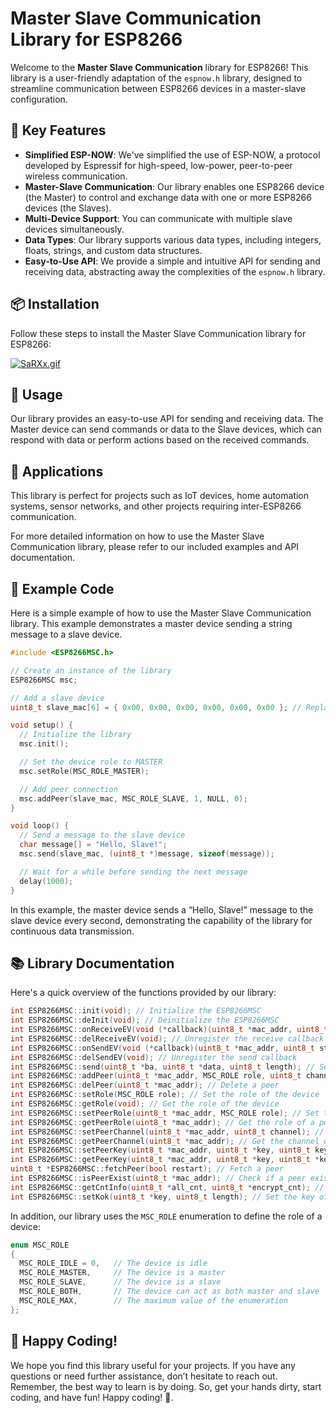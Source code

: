 # Master Slave Communication Library for ESP8266

Welcome to the **Master Slave Communication** library for ESP8266! This library is a user-friendly adaptation of the `espnow.h` library, designed to streamline communication between ESP8266 devices in a master-slave configuration.

## 🌟 Key Features

- **Simplified ESP-NOW**: We've simplified the use of ESP-NOW, a protocol developed by Espressif for high-speed, low-power, peer-to-peer wireless communication.
- **Master-Slave Communication**: Our library enables one ESP8266 device (the Master) to control and exchange data with one or more ESP8266 devices (the Slaves).
- **Multi-Device Support**: You can communicate with multiple slave devices simultaneously.
- **Data Types**: Our library supports various data types, including integers, floats, strings, and custom data structures.
- **Easy-to-Use API**: We provide a simple and intuitive API for sending and receiving data, abstracting away the complexities of the `espnow.h` library.

## 📦 Installation

Follow these steps to install the Master Slave Communication library for ESP8266:

[![SaRXx.gif](https://s9.gifyu.com/images/SaRXx.gif)](https://gifyu.com/image/SaRXx)

## 🚀 Usage

Our library provides an easy-to-use API for sending and receiving data. The Master device can send commands or data to the Slave devices, which can respond with data or perform actions based on the received commands.

## 🎯 Applications

This library is perfect for projects such as IoT devices, home automation systems, sensor networks, and other projects requiring inter-ESP8266 communication.

For more detailed information on how to use the Master Slave Communication library, please refer to our included examples and API documentation.

## 📝 Example Code

Here is a simple example of how to use the Master Slave Communication library. This example demonstrates a master device sending a string message to a slave device.

```cpp
#include <ESP8266MSC.h>

// Create an instance of the library
ESP8266MSC msc;

// Add a slave device
uint8_t slave_mac[6] = { 0x00, 0x00, 0x00, 0x00, 0x00, 0x00 }; // Replace with your slave's MAC address

void setup() {
  // Initialize the library
  msc.init();

  // Set the device role to MASTER
  msc.setRole(MSC_ROLE_MASTER);

  // Add peer connection
  msc.addPeer(slave_mac, MSC_ROLE_SLAVE, 1, NULL, 0);
}

void loop() {
  // Send a message to the slave device
  char message[] = "Hello, Slave!";
  msc.send(slave_mac, (uint8_t *)message, sizeof(message));

  // Wait for a while before sending the next message
  delay(1000);
}

```

In this example, the master device sends a “Hello, Slave!” message to the slave device every second, demonstrating the capability of the library for continuous data transmission.

## 📚 Library Documentation

Here's a quick overview of the functions provided by our library:

```cpp
int ESP8266MSC::init(void); // Initialize the ESP8266MSC
int ESP8266MSC::deInit(void); // Deinitialize the ESP8266MSC
int ESP8266MSC::onReceiveEV(void (*callback)(uint8_t *mac_addr, uint8_t *data, uint8_t length)); // Register a receive callback
int ESP8266MSC::delReceiveEV(void); // Unregister the receive callback
int ESP8266MSC::onSendEV(void (*callback)(uint8_t *mac_addr, uint8_t status)); // Register a send callback
int ESP8266MSC::delSendEV(void); // Unregister the send callback
int ESP8266MSC::send(uint8_t *ba, uint8_t *data, uint8_t length); // Send data
int ESP8266MSC::addPeer(uint8_t *mac_addr, MSC_ROLE role, uint8_t channel, uint8_t *key, uint8_t key_length); // Add a peer
int ESP8266MSC::delPeer(uint8_t *mac_addr); // Delete a peer
int ESP8266MSC::setRole(MSC_ROLE role); // Set the role of the device
int ESP8266MSC::getRole(void); // Get the role of the device
int ESP8266MSC::setPeerRole(uint8_t *mac_addr, MSC_ROLE role); // Set the role of a peer
int ESP8266MSC::getPeerRole(uint8_t *mac_addr); // Get the role of a peer
int ESP8266MSC::setPeerChannel(uint8_t *mac_addr, uint8_t channel); // Set the channel of a peer
int ESP8266MSC::getPeerChannel(uint8_t *mac_addr); // Get the channel of a peer
int ESP8266MSC::setPeerKey(uint8_t *mac_addr, uint8_t *key, uint8_t key_length); // Set the key of a peer
int ESP8266MSC::getPeerKey(uint8_t *mac_addr, uint8_t *key, uint8_t *key_length); // Get the key of a peer
uint8_t *ESP8266MSC::fetchPeer(bool restart); // Fetch a peer
int ESP8266MSC::isPeerExist(uint8_t *mac_addr); // Check if a peer exists
int ESP8266MSC::getCntInfo(uint8_t *all_cnt, uint8_t *encrypt_cnt); // Get connection info
int ESP8266MSC::setKok(uint8_t *key, uint8_t length); // Set the key of the device
```

In addition, our library uses the `MSC_ROLE` enumeration to define the role of a device:

```cpp
enum MSC_ROLE
{
  MSC_ROLE_IDLE = 0,   // The device is idle
  MSC_ROLE_MASTER,     // The device is a master
  MSC_ROLE_SLAVE,      // The device is a slave
  MSC_ROLE_BOTH,       // The device can act as both master and slave
  MSC_ROLE_MAX,        // The maximum value of the enumeration
};
```

## 🎉 Happy Coding!

We hope you find this library useful for your projects. If you have any questions or need further assistance, don’t hesitate to reach out. Remember, the best way to learn is by doing. So, get your hands dirty, start coding, and have fun! Happy coding! 🚀.
